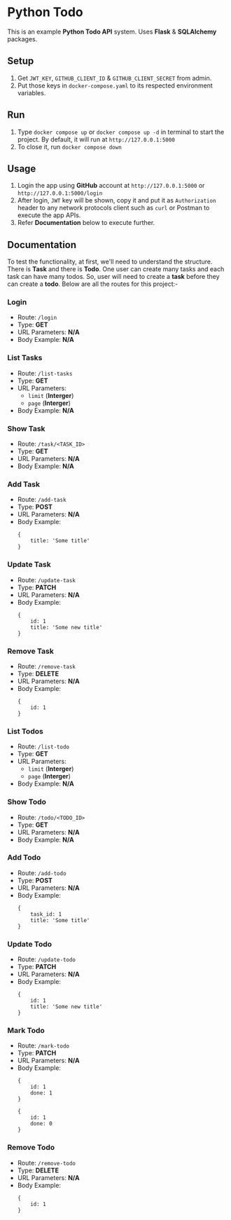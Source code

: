 # Python Todo

This is an example **Python Todo API** system. Uses **Flask** & **SQLAlchemy** packages.

## Setup
1. Get `JWT_KEY`, `GITHUB_CLIENT_ID` & `GITHUB_CLIENT_SECRET` from admin.
2. Put those keys in `docker-compose.yaml` to its respected environment variables.

## Run
1. Type `docker compose up` or `docker compose up -d` in terminal to start the project. By default, it will run at `http://127.0.0.1:5000`
2. To close it, run `docker compose down`

## Usage
1. Login the app using **GitHub** account at `http://127.0.0.1:5000` or `http://127.0.0.1:5000/login`
2. After login, `JWT` key will be shown, copy it and put it as `Authorization` header to any network protocols client such as `curl` or Postman to execute the app APIs.
3. Refer **Documentation** below to execute further.

## Documentation
To test the functionality, at first, we'll need to understand the structure. There is **Task** and there is **Todo**. One user can create many tasks and each task can have many todos. So, user will need to create a **task** before they can create a **todo**. Below are all the routes for this project:-

### Login

- Route: `/login`
- Type: **GET**
- URL Parameters: **N/A**
- Body Example: **N/A**

### List Tasks

- Route: `/list-tasks`
- Type: **GET**
- URL Parameters:
  - `limit` (**Interger**)
  - `page` (**Interger**)
- Body Example: **N/A**

### Show Task

- Route: `/task/<TASK_ID>`
- Type: **GET**
- URL Parameters: **N/A**
- Body Example: **N/A**

### Add Task

- Route: `/add-task`
- Type: **POST**
- URL Parameters: **N/A**
- Body Example:
    ```
    {
        title: 'Some title'
    }
    ```

### Update Task

- Route: `/update-task`
- Type: **PATCH**
- URL Parameters: **N/A**
- Body Example:
    ```
    {
        id: 1
        title: 'Some new title'
    }
    ```

### Remove Task

- Route: `/remove-task`
- Type: **DELETE**
- URL Parameters: **N/A**
- Body Example:
    ```
    {
        id: 1
    }
    ```

### List Todos

- Route: `/list-todo`
- Type: **GET**
- URL Parameters:
  - `limit` (**Interger**)
  - `page` (**Interger**)
- Body Example: **N/A**

### Show Todo

- Route: `/todo/<TODO_ID>`
- Type: **GET**
- URL Parameters: **N/A**
- Body Example: **N/A**

### Add Todo

- Route: `/add-todo`
- Type: **POST**
- URL Parameters: **N/A**
- Body Example:
    ```
    {
        task_id: 1
        title: 'Some title'
    }
    ```

### Update Todo

- Route: `/update-todo`
- Type: **PATCH**
- URL Parameters: **N/A**
- Body Example:
    ```
    {
        id: 1
        title: 'Some new title'
    }
    ```

### Mark Todo

- Route: `/mark-todo`
- Type: **PATCH**
- URL Parameters: **N/A**
- Body Example:
    ```
    {
        id: 1
        done: 1
    }
    ```
    ```
    {
        id: 1
        done: 0
    }
    ```

### Remove Todo

- Route: `/remove-todo`
- Type: **DELETE**
- URL Parameters: **N/A**
- Body Example:
    ```
    {
        id: 1
    }
    ```